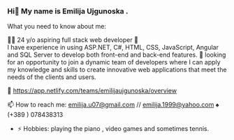 ### Hi👋 My name is Emilija Ujgunoska .

What you need to know about me:

👩‍💻 24 y/o aspiring full stack web developer 🌿  
I have experience in using ASP.NET, C#, HTML, CSS, JavaScript, Angular and SQL Server to develop both front-end and back-end features.
👯  looking for an opportunity to join a dynamic team of developers where I can apply my knowledge and skills to create innovative web applications that meet the needs of the clients and users.  


🔗 https://app.netlify.com/teams/emilijaujgunoska/overview


📫 How to reach me: emilija.u07@gmail.com // emilija.1999@yahoo.com
♠ (+389 ) 078438313



- ⚡ Hobbies: playing the piano , video games and sometimes tennis.
